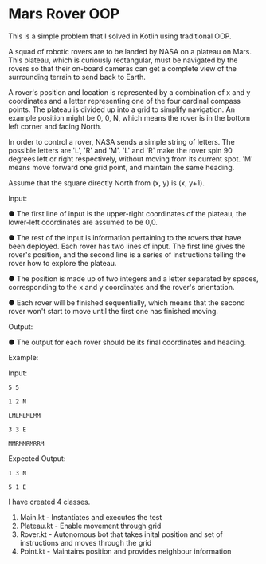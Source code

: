 # Mars Rover OOP

This is a simple problem that I solved in Kotlin using traditional OOP.

A squad of robotic rovers are to be landed by NASA on a plateau on Mars. This plateau, which is curiously rectangular, must be navigated by the rovers so that their on-board cameras can get a complete view of the surrounding terrain to send back to Earth.

A rover's position and location is represented by a combination of x and y coordinates and a letter representing one of the four cardinal compass points. The plateau is divided up into a grid to simplify navigation. An example position might be 0, 0, N, which means the rover is in the bottom left corner and facing North.

In order to control a rover, NASA sends a simple string of letters. The possible letters are 'L', 'R' and 'M'. 'L' and 'R' make the rover spin 90 degrees left or right respectively, without moving from its current spot. 'M' means move forward one grid point, and maintain the same heading.

Assume that the square directly North from (x, y) is (x, y+1).



Input:

●      The first line of input is the upper-right coordinates of the plateau, the lower-left coordinates are assumed to be 0,0.

●      The rest of the input is information pertaining to the rovers that have been deployed. Each rover has two lines of input. The first line gives the rover's position, and the second line is a series of instructions telling the rover how to explore the plateau.

●      The position is made up of two integers and a letter separated by spaces, corresponding to the x and y coordinates and the rover's orientation.

●      Each rover will be finished sequentially, which means that the second rover won't start to move until the first one has finished moving.



Output:

●      The output for each rover should be its final coordinates and heading.



Example:



Input:
```
5 5

1 2 N

LMLMLMLMM

3 3 E

MMRMMRMRRM 
```


Expected Output:

```
1 3 N

5 1 E
```

I have created 4 classes.

1. Main.kt - Instantiates and executes the test
2. Plateau.kt - Enable movement through grid
3. Rover.kt - Autonomous bot that takes inital position and set of instructions and moves through the grid
4. Point.kt - Maintains position and provides neighbour information